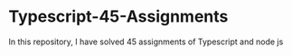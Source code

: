 # Typescript-45-Assignments
In this repository, I have solved 45 assignments of Typescript and node js
